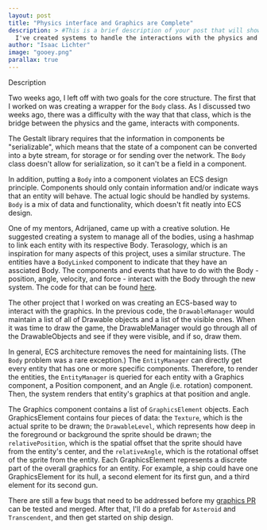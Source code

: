 ```yaml
---
layout: post
title: "Physics interface and Graphics are Complete"
description: > #This is a brief description of your post that will show up in post previews.
  I've created systems to handle the interactions with the physics and the graphics.
author: "Isaac Lichter"
image: "gooey.png"
parallax: true
---
```


Description

Two weeks ago, I left off with two goals for the core structure. The first that I worked on was creating a wrapper for the `Body` class. As I discussed two weeks ago, there was a difficulty with the way that that class, which is the bridge between the physics and the game, interacts with components. 

The Gestalt library requires that the information in components be "serializable", which means that the state of a component can be converted into a byte stream, for storage or for sending over the network. The `Body` class doesn't allow for serialization, so it can't be a field in a component.

In addition, putting a `Body` into a component violates an ECS design principle. Components should only contain information and/or indicate ways that an entity will behave. The actual logic should be handled by systems. `Body` is a mix of data and functionality, which doesn't fit neatly into ECS design.

One of my mentors, Adrijaned, came up with a creative solution. He suggested creating a system to manage all of the bodies, using a hashmap to link each entity with its respective Body. Terasology, which is an inspiration for many aspects of this project, uses a similar structure. The entities have a `BodyLinked` component to indicate that they have an assciated Body. The components and events that have to do with the Body - position, angle, velocity, and force - interact with the Body through the new system. The code for that can be found [here](https://github.com/MovingBlocks/DestinationSol/pull/522).

The other project that I worked on was creating an ECS-based way to interact with the graphics. In the previous code, the `DrawableManager` would maintain a list of all of Drawable objects and a list of the visible ones. When it was time to draw the game, the DrawableManager would go through all of the DrawableObjects and see if they were visible, and if so, draw them.

In general, ECS architecture removes the need for maintaining lists. (The `Body` problem was a rare exception.) The `EntityManager` can directly get every entity that has one or more specific components. Therefore, to render the entities, the `EntityManager` is queried for each entity with a Graphics component, a Position component, and an Angle (i.e. rotation) component. Then, the system renders that entity's graphics at that position and angle.

The Graphics component contains a list of `GraphicsElement` objects. Each GraphicsElement contains four pieces of data: the `Texture`, which is the actual sprite to be drawn; the `DrawableLevel`, which represents how deep in the foreground or background the sprite should be drawn; the `relativePosition`, which is the spatial offset that the sprite should have from the entity's center, and the `relativeAngle`, which is the rotational offset of the sprite from the entity. Each GraphicsElement represents a discrete part of the overall graphics for an entity. For example, a ship could have one GraphicsElement for its hull, a second element for its first gun, and a third element for its second gun. 

There are still a few bugs that need to be addressed before my [graphics PR](https://github.com/MovingBlocks/DestinationSol/pull/523) can be tested and merged. After that, I'll do a prefab for `Asteroid` and `Transcendent`, and then get started on ship design.

